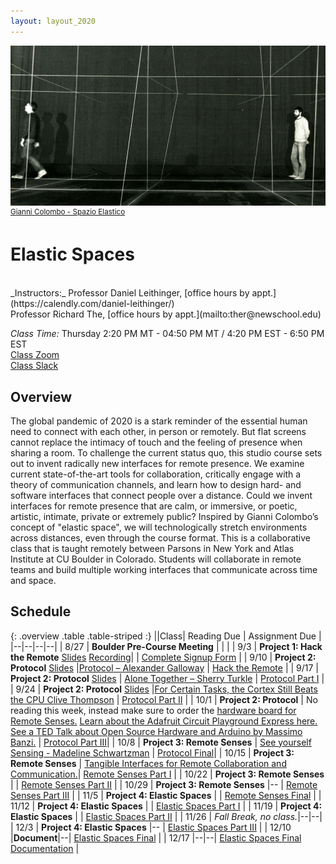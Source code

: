 ```yaml
---
layout: layout_2020
---
```


![useful image](/files/images/FSP0026.jpg)
<sup>[Gianni Colombo - Spazio Elastico](http://www.reprogrammed-art.cc/library/104/Spazio-elastico)</sup>

# Elastic Spaces

<br>
_Instructors:_ Professor Daniel Leithinger, [office hours by appt.](https://calendly.com/daniel-leithinger/)<br> Professor Richard The, [office hours by appt.](mailto:ther@newschool.edu) <br>

_Class Time:_ Thursday 2:20 PM MT -	04:50 PM MT / 4:20 PM EST - 6:50 PM EST <br>
[Class Zoom](https://newschool.zoom.us/j/94390523430?pwd=Q0xXeDh2NldCT1VzR1hPYjgrUkQzdz09)<br>
[Class Slack](https://join.slack.com/t/elasticspacesfall2020/shared_invite/zt-gxav8uzl-U82gfCu9wLnZfWhIfOsy8g) <br>

## Overview

The global pandemic of 2020 is a stark reminder of the essential human need to connect with each other, in person or remotely. But flat screens cannot replace the intimacy of touch and the feeling of presence when sharing a room. To challenge the current status quo, this studio course sets out to invent radically new interfaces for remote presence. We examine current state-of-the-art tools for collaboration, critically engage with a theory of communication channels, and learn how to design hard- and software interfaces that connect people over a distance. Could we invent interfaces for remote presence that are calm, or immersive, or poetic, artistic, intimate, private or extremely public? Inspired by Gianni Colombo’s concept of "elastic space", we will technologically stretch environments across distances, even through the course format. This is a collaborative class that is taught remotely between Parsons in New York and Atlas Institute at CU Boulder in Colorado. Students will collaborate in remote teams and build multiple working interfaces that communicate across time and space.

## Schedule

{: .overview .table .table-striped :}
||Class| Reading Due | Assignment Due |
|--|--|--|--|
| 8/27 | **Boulder Pre-Course Meeting** | | |
| 9/3 | **Project 1: Hack the Remote** [Slides](https://docs.google.com/presentation/d/1ifwQzDny9J7YtHoZLIiEz5Tdroqlw86-WbjgNsmVxk0/edit?usp=sharing) [Recording](https://drive.google.com/file/d/1eo06-mUXCugz-plLW91mx_LXaOuxRN_9/view?usp=sharing)| | [Complete Signup Form](https://docs.google.com/forms/d/1Cs4LDdiURAcLXKAGGcJahjg8icpVouP2acm8vByIVp8/edit?usp=sharing) |
| 9/10 | **Project 2: Protocol** [Slides](https://docs.google.com/presentation/d/1qTGAQUcXnaeNu-GAWlxDAw_bS5RZ3hDOhGqrIvA5viM/edit?usp=sharing) |[Protocol – Alexander Galloway](https://drive.google.com/file/d/1RRuc6sDgTbcmZSIAXo71ynRJ5iz7A5_w/view?usp=sharing) | [Hack the Remote](https://elasticspaces.github.io/pages/a1.html) |
| 9/17 | **Project 2: Protocol** [Slides](https://docs.google.com/presentation/d/10sZj6tJtY3kpmvS8nfKp0a5BDMUJ6A0gbrpK8x5gMm0/edit?usp=sharing) | [Alone Together – Sherry Turkle](https://drive.google.com/file/d/1TSfV57eJJPVYw4dRlmRrQZE4f3U_NYAP/view?usp=sharing) | [Protocol Part I](https://elasticspaces.github.io/pages/a2.html) |
| 9/24 | **Project 2: Protocol** [Slides](https://docs.google.com/presentation/d/1HTDqAMTIz4BBt8I19vUPcidwc-8hDsc5p-9UecaBSkY/edit?usp=sharing) |[For Certain Tasks, the Cortex Still Beats the CPU	Clive Thompson](https://www.wired.com/2007/06/ff-humancomp/) | [Protocol Part II](https://elasticspaces.github.io/pages/a2.html) |
| 10/1 | **Project 2: Protocol** | No reading this week, instead make sure to order the [hardware board for Remote Senses.](https://docs.google.com/document/d/1IN2OWlMXs0W5Q2DXNM0_UYWgUHfmmFZGvzr9dVD__ew/edit) [Learn about the Adafruit Circuit Playground Express here.](https://learn.adafruit.com/adafruit-circuit-playground-express) [See a TED Talk about Open Source Hardware and Arduino by Massimo Banzi.](https://www.youtube.com/watch?v=eFCk3qWmCoo) | [Protocol Part III](https://elasticspaces.github.io/pages/a2.html)|
| 10/8 | **Project 3: Remote Senses** | [See yourself Sensing - Madeline Schwartzman](https://drive.google.com/file/d/17B2jhGivurpM3n0A9JGZoN1RsMLm5elv/view?usp=sharing) |  [Protocol Final](https://elasticspaces.github.io/pages/a2.html)|
| 10/15 | **Project 3: Remote Senses** | [Tangible Interfaces for Remote Collaboration and Communication.](https://trackr-media.tangiblemedia.org/publishedmedia/Papers/315-Tangible%20Interfaces%20for%20Remote/Published/PDF)| [Remote Senses Part I](https://elasticspaces.github.io/pages/a3.html) |
| 10/22 | **Project 3: Remote Senses** | | [Remote Senses Part II](https://elasticspaces.github.io/pages/a3.html) |
| 10/29 | **Project 3: Remote Senses** |-- | [Remote Senses Part III](https://elasticspaces.github.io/pages/a3.html) |
| 11/5 | **Project 4: Elastic Spaces** | | [Remote Senses Final](https://elasticspaces.github.io/pages/a3.html) |
| 11/12 | **Project 4: Elastic Spaces** | | [Elastic Spaces Part I](https://elasticspaces.github.io/pages/a4.html) |
| 11/19 | **Project 4: Elastic Spaces** | | [Elastic Spaces Part II](https://elasticspaces.github.io/pages/a4.html) |
| 11/26 | _Fall Break, no class._|--|--|
| 12/3 | **Project 4: Elastic Spaces** |-- | [Elastic Spaces Part III](https://elasticspaces.github.io/pages/a4.html) |
| 12/10 |**Document**|--| [Elastic Spaces Final](https://elasticspaces.github.io/pages/a4.html) |
| 12/17 |--|--| [Elastic Spaces Final Documentation](https://elasticspaces.github.io/pages/a4.html) |
